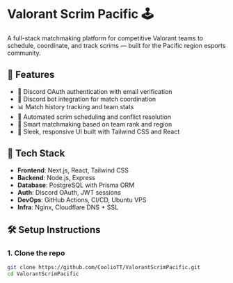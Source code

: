 # Valorant Scrim Pacific 🕹️

A full-stack matchmaking platform for competitive Valorant teams to schedule, coordinate, and track scrims — built for the Pacific region esports community.

## 🚀 Features

- 🔐 Discord OAuth authentication with email verification
- 🤖 Discord bot integration for match coordination
- 📊 Match history tracking and team stats
- 📅 Automated scrim scheduling and conflict resolution
- 🧠 Smart matchmaking based on team rank and region
- 🎨 Sleek, responsive UI built with Tailwind CSS and React

## 🧱 Tech Stack

- **Frontend**: Next.js, React, Tailwind CSS
- **Backend**: Node.js, Express
- **Database**: PostgreSQL with Prisma ORM
- **Auth**: Discord OAuth, JWT sessions
- **DevOps**: GitHub Actions, CI/CD, Ubuntu VPS
- **Infra**: Nginx, Cloudflare DNS + SSL

## 🛠️ Setup Instructions

### 1. Clone the repo

```bash
git clone https://github.com/CoolioTT/ValorantScrimPacific.git
cd ValorantScrimPacific
